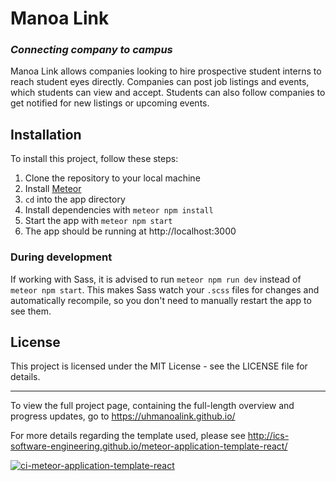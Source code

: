 # Manoa Link

### _Connecting company to campus_

Manoa Link allows companies looking to hire prospective student interns to reach student eyes directly. Companies can post job listings and events, which students can view and accept. Students can also follow companies to get notified for new listings or upcoming events.

## Installation

To install this project, follow these steps:

1. Clone the repository to your local machine
2. Install [Meteor](https://docs.meteor.com/install.html)
3. `cd` into the app directory
4. Install dependencies with `meteor npm install`
5. Start the app with `meteor npm start`
6. The app should be running at http://localhost:3000

### During development

If working with Sass, it is advised to run `meteor npm run dev` instead of `meteor npm start`. This makes Sass watch your `.scss` files for changes and automatically recompile, so you don't need to manually restart the app to see them.

## License

This project is licensed under the MIT License - see the LICENSE file for details.

---

To view the full project page, containing the full-length overview and progress updates, go to https://uhmanoalink.github.io/

For more details regarding the template used, please see http://ics-software-engineering.github.io/meteor-application-template-react/

[![ci-meteor-application-template-react](https://github.com/ics-software-engineering/meteor-application-template-react/actions/workflows/ci.yml/badge.svg)](https://github.com/ics-software-engineering/meteor-application-template-react/actions/workflows/ci.yml)
